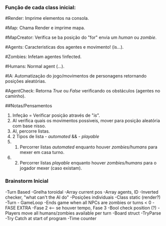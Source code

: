 ### Função de cada class inicial:

#Render:
    Imprime elementos na consola.

#Map:
    Chama Render e imprime mapa.

#MapCreator:
    Verifica se ba posição do "for" envia um _human_ ou _zombie_.

#Agents:
    Caracteristicas dos agentes e movimento! (is...).

#Zombies:
    Infetam agentes !infected.

#Humans:
    Normal agent (...).

#IA:
    Automatização do jogo/movimentos de personagens retornando posições aleatórias.

#AgentCheck:
    Retorna _True_ ou _False_ verificando os obstáculos (agentes no caminho).

##Notas/Pensamentos

1. Infeção = Verificar posição através de "_is_".
2. AI verifica quais os movimentos possiveis, mover para posição aleatória com base nisso.
3. AI, percorre listas.
4. 2 Tipos de lista - _automated_ && - _playable_
4. 1. Percorrer listas _automated_ enquanto houver _zombies/humans_ para mexer em casa turno.
4. 2. Percorrer listas _playable_ enquanto houver _zombies/humans_ para o jogador mexer (caso existam).


### Brainstorm Inicial

-Turn Based
-Grelha toroidal
-Array current pos
-Array agents, ID
-Inverted checker, "what can't the AI do"
-Posições individuais
-Class static (render?)
-Turn - GameLoop
-Ends game when all NPCs are zombies or turns < 0
-FASE EXTRA
-Fase 2 <-- se houver tempo, Fase 3
-Bool check position (?)
-Players move all humans/zombies available per turn
-Board struct
-TryParse
-Try Catch at start of program
-Time counter
